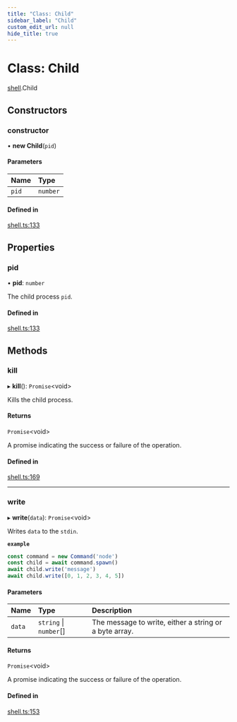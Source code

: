 ```yaml
---
title: "Class: Child"
sidebar_label: "Child"
custom_edit_url: null
hide_title: true
---
```


# Class: Child

[shell](../modules/shell.md).Child

## Constructors

### constructor

• **new Child**(`pid`)

#### Parameters

| Name | Type |
| :------ | :------ |
| `pid` | `number` |

#### Defined in

[shell.ts:133](https://github.com/tauri-apps/tauri/blob/4bee3a7/tooling/api/src/shell.ts#L133)

## Properties

### pid

• **pid**: `number`

The child process `pid`.

#### Defined in

[shell.ts:133](https://github.com/tauri-apps/tauri/blob/4bee3a7/tooling/api/src/shell.ts#L133)

## Methods

### kill

▸ **kill**(): `Promise`<void\>

Kills the child process.

#### Returns

`Promise`<void\>

A promise indicating the success or failure of the operation.

#### Defined in

[shell.ts:169](https://github.com/tauri-apps/tauri/blob/4bee3a7/tooling/api/src/shell.ts#L169)

___

### write

▸ **write**(`data`): `Promise`<void\>

Writes `data` to the `stdin`.

**`example`**
```typescript
const command = new Command('node')
const child = await command.spawn()
await child.write('message')
await child.write([0, 1, 2, 3, 4, 5])
```

#### Parameters

| Name | Type | Description |
| :------ | :------ | :------ |
| `data` | `string` \| `number`[] | The message to write, either a string or a byte array. |

#### Returns

`Promise`<void\>

A promise indicating the success or failure of the operation.

#### Defined in

[shell.ts:153](https://github.com/tauri-apps/tauri/blob/4bee3a7/tooling/api/src/shell.ts#L153)
